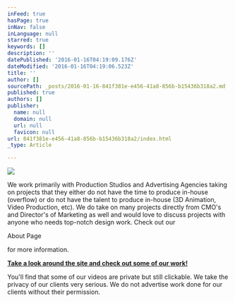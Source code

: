 ```yaml
---
inFeed: true
hasPage: true
inNav: false
inLanguage: null
starred: true
keywords: []
description: ''
datePublished: '2016-01-16T04:19:09.176Z'
dateModified: '2016-01-16T04:19:06.523Z'
title: ''
author: []
sourcePath: _posts/2016-01-16-841f381e-e456-41a8-856b-b15436b318a2.md
published: true
authors: []
publisher:
  name: null
  domain: null
  url: null
  favicon: null
url: 841f381e-e456-41a8-856b-b15436b318a2/index.html
_type: Article

---
```

![](https://the-grid-user-content.s3-us-west-2.amazonaws.com/dab7a70c-9744-4ea2-8a5f-044100a19b5b.png)

We work primarily with Production Studios and Advertising Agencies taking on projects that they either do not have the time to produce in-house (overflow) or do not have the talent to produce in-house (3D Animation, Video Production, etc). We do take on many projects directly from CMO's and Director's of Marketing as well and would love to discuss projects with anyone who needs top-notch design work. Check out our 

About Page

for more information.

[**Take a look around the site and check out some of our work!**][0]

[][1]

You'll find that some of our videos are private but still clickable. We take the privacy of our clients very serious. We do not advertise work done for our clients without their permission.

[0]: http://www.rgdcreative.com/commercial
[1]: http://www.rgdcreative.com/about